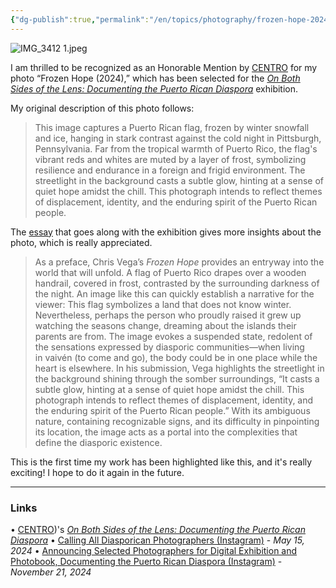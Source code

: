 ```yaml
---
{"dg-publish":true,"permalink":"/en/topics/photography/frozen-hope-2024/","title":"Frozen Hope (2024)","created":"2024-11-22T08:28:59.649-05:00","updated":"2024-11-23T18:57:06.526-05:00"}
---
```


![IMG_3412 1.jpeg](/img/user/IMG_3412%201.jpeg)

I am thrilled to be recognized as an Honorable Mention by [CENTRO](https://centropr.hunter.cuny.edu/) for my photo “Frozen Hope (2024),” which has been selected for the *[On Both Sides of the Lens: Documenting the Puerto Rican Diaspora](https://centropr.my.canva.site/on-both-sides-of-the-lens#on-both-sides-essay)* exhibition. 

My original description of this photo follows:

> This image captures a Puerto Rican flag, frozen by winter snowfall and ice, hanging in stark contrast against the cold night in Pittsburgh, Pennsylvania. Far from the tropical warmth of Puerto Rico, the flag's vibrant reds and whites are muted by a layer of frost, symbolizing resilience and endurance in a foreign and frigid environment. The streetlight in the background casts a subtle glow, hinting at a sense of quiet hope amidst the chill. This photograph intends to reflect themes of displacement, identity, and the enduring spirit of the Puerto Rican people.

The [essay](https://www.canva.com/design/DAGW9O1TcyE/QNGfByUJ_iKivEwFQlTLQQ/view?embed) that goes along with the exhibition gives more insights about the photo, which is really appreciated.

> As a preface, Chris Vega’s *Frozen Hope* provides an entryway into the world that will unfold. A flag of Puerto Rico drapes over a wooden handrail, covered in frost, contrasted by the surrounding darkness of the night. An image like this can quickly establish a narrative for the viewer: This flag symbolizes a land that does not know winter. Nevertheless, perhaps the person who proudly raised it grew up watching the seasons change, dreaming about the islands their parents are from. The image evokes a suspended state, redolent of the sensations expressed by diasporic communities—when living in vaivén (to come and go), the body could be in one place while the heart is elsewhere. In his submission, Vega highlights the streetlight in the background shining through the somber surroundings, “It casts a subtle glow, hinting at a sense of quiet hope amidst the chill. This photograph intends to reflect themes of displacement, identity, and the enduring spirit of the Puerto Rican people.” With its ambiguous nature, containing recognizable signs, and its difficulty in pinpointing its location, the image acts as a portal into the complexities that define the diasporic existence.

This is the first time my work has been highlighted like this, and it's really exciting! I hope to do it again in the future.

---
### Links 
• [CENTRO](https://centropr.hunter.cuny.edu/))'s *[On Both Sides of the Lens: Documenting the Puerto Rican Diaspora](https://centropr.my.canva.site/on-both-sides-of-the-lens#on-both-sides-essay)*
• [Calling All Diasporican Photographers (Instagram)](https://www.instagram.com/p/C7AOJpdtYfv/?igsh=b3F4OXp3OGVyZWl6) - *May 15, 2024*
• [Announcing Selected Photographers for Digital Exhibition and Photobook, Documenting the Puerto Rican Diaspora (Instagram)](https://www.instagram.com/p/DCpYQWVSvJI/?igsh=MXBkbzgzOGhwZWMwdw==) - *November 21, 2024*